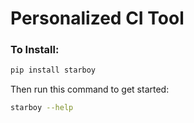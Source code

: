 # Personalized CI Tool

### To Install:

```bash
pip install starboy
```

Then run this command to get started:

```bash
starboy --help
```